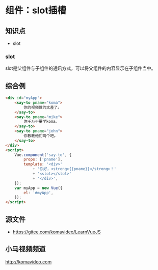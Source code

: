 组件：slot插槽
==============

## 知识点

* slot

### slot

slot是父组件与子组件的通讯方式，可以将父组件的内容显示在子组件当中。

## 综合例

~~~html
<div id="myApp">
    <say-to pname="koma">
        你的视频做的太差了。
    </say-to>
    <say-to pname="mike">
        你千万不要学koma。
    </say-to>
    <say-to pname="john">
        你教教他们两个吧。
    </say-to>
</div>
<script>
    Vue.component('say-to', {
        props: ['pname'],
        template: '<div>'
            + '你好，<strong>{{pname}}</strong>！'
            + '<slot></slot>'
            + '</div>',
    });
    var myApp = new Vue({
        el: '#myApp',
    });
</script>
~~~

## 源文件

* https://gitee.com/komavideo/LearnVueJS

## 小马视频频道

http://komavideo.com
